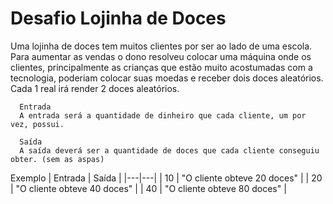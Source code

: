 
<h1>Desafio Lojinha de Doces</h1>
Uma lojinha de doces tem muitos clientes por ser ao lado de uma escola. Para aumentar as vendas o dono resolveu colocar uma máquina onde os clientes, principalmente as crianças que estão muito acostumadas com a tecnologia, poderiam colocar suas moedas e receber dois doces aleatórios. Cada 1 real irá render 2 doces aleatórios.

      Entrada
      A entrada será a quantidade de dinheiro que cada cliente, um por vez, possui.

      Saída
      A saída deverá ser a quantidade de doces que cada cliente conseguiu obter. (sem as aspas)

Exemplo
| Entrada	| Saída |
|---|---|
| 10	| "O cliente obteve 20 doces"	| 
| 20	| "O cliente obteve 40 doces"	|
| 40 |  "O cliente obteve 80 doces"	|